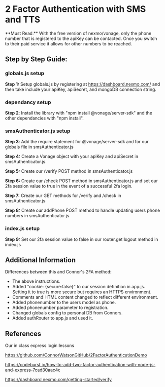 <h1>2 Factor Authentication with SMS and TTS</h1>
**Must Read:** With the free version of nexmo/vonage, only the phone number that is registered to the apiKey can be contacted. 
Once you switch to their paid service it allows for other numbers to be reached.

<h2>Step by Step Guide:</h2>

<h3>globals.js setup</h3>

**Step 1:** Setup globals.js by registering at https://dashboard.nexmo.com/ and then take include your apiKey, apiSecret, and mongoDB connection string.



<h3>dependancy setup</h3>

**Step 2**: Install the library with "npm install @vonage/server-sdk" and the other dependancies with "npm install".



<h3>smsAuthenticator.js setup</h3>

**Step 3**: Add the require statement for @vonage/server-sdk and for our globals file in smsAuthenticator.js

**Step 4:** Create a Vonage object with your apiKey and apiSecret in smsAuthenticator.js

**Step 5:** Create our /verify POST method in smsAuthenticator.js

**Step 6:** Create our /check POST method in smsAuthenticator.js and set our 2fa session value to true in the event of a successful 2fa login.

**Step 7:** Create our GET methods for /verify and /check in smsAuthenticator.js

**Step 8:** Create our addPhone POST method to handle updating users phone numbers in smsAuthenticator.js



<h3>index.js setup</h3>

**Step 9:** Set our 2fa session value to false in our router.get logout method in index.js 



<h2>Additional Information</h2>

Differences between this and Connor's 2FA method:
<ul>
<li>The above instructions.</li>
<li>Added "cookie: {secure:false}" to our session definition in app.js. Setting it to true is more secure but requires an HTTPS environment.</li>
<li>Comments and HTML content changed to reflect different environment.</li>
<li>Added phonenumber to the users model as phone.</li>
<li>Added phonenumber parameter to registration.</li>
<li>Changed globals config to personal DB from Connors.</li>
<li>Added authRouter to app.js and used it.</li>
</ul>

<h2>References</h2>

Our in class express login lessons

https://github.com/ConnorWatsonGitHub/2FactorAuthenticationDemo

https://codeburst.io/how-to-add-two-factor-authentication-with-node-js-and-express-7cad30aac4c

https://dashboard.nexmo.com/getting-started/verify

